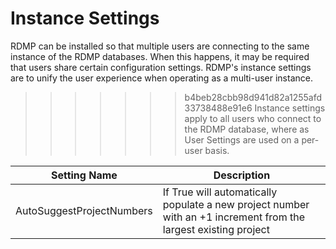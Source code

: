 # Instance Settings
RDMP can be installed so that multiple users are connecting to the same instance of the RDMP databases.
When this happens, it may be required that users share certain configuration settings.
RDMP's instance settings are to unify the user experience when operating as a multi-user instance.
>>>>>>> b4beb28cbb98d941d82a1255afd33738488e91e6
Instance settings apply to all users who connect to the RDMP database, where as User Settings are used on a per-user basis.

| Setting Name | Description |
| -------------| ----------- |
|AutoSuggestProjectNumbers | If True will automatically populate a new project number with an +1 increment from the largest existing project |
